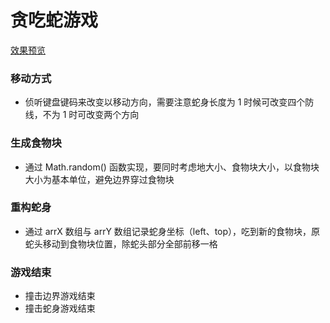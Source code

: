# 贪吃蛇游戏

[效果预览](https://sevlt.github.io/Snake/index.html)

### 移动方式

-   侦听键盘键码来改变以移动方向，需要注意蛇身长度为 1 时候可改变四个防线，不为 1 时可改变两个方向

### 生成食物块

-   通过 Math.random() 函数实现，要同时考虑地大小、食物块大小，以食物块大小为基本单位，避免边界穿过食物块

### 重构蛇身

-   通过 arrX 数组与 arrY 数组记录蛇身坐标（left、top），吃到新的食物块，原蛇头移动到食物块位置，除蛇头部分全部前移一格

### 游戏结束

-   撞击边界游戏结束
-   撞击蛇身游戏结束
